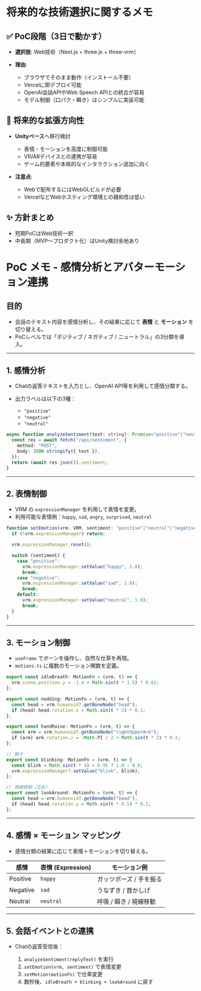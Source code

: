 # 将来的な技術選択に関するメモ

## ✅ PoC段階（3日で動かす）

* **選択肢**: Web技術（Next.js + three.js + three-vrm）
* **理由**:

  * ブラウザでそのまま動作（インストール不要）
  * Vercelに即デプロイ可能
  * OpenAI会話APIやWeb Speech APIとの統合が容易
  * モデル制御（口パク・瞬き）はシンプルに実装可能

## 🚀 将来的な拡張方向性

* **Unityベース**へ移行検討

  * 表情・モーションを高度に制御可能
  * VR/ARデバイスとの連携が容易
  * ゲーム的要素や本格的なインタラクション追加に向く
* **注意点**:

  * Webで配布するにはWebGLビルドが必要
  * VercelなどWebホスティング環境との親和性は低い

## ✨ 方針まとめ

* 短期PoCはWeb技術一択
* 中長期（MVP〜プロダクト化）はUnity検討余地あり

# PoC メモ - 感情分析とアバターモーション連携

## 目的

* 会話のテキスト内容を感情分析し、その結果に応じて **表情** と **モーション** を切り替える。
* PoCレベルでは「ポジティブ / ネガティブ / ニュートラル」の3分類を導入。

---

## 1. 感情分析

* Chatの返答テキストを入力とし、OpenAI API等を利用して感情分類する。
* 出力ラベルは以下の3種：

  * `"positive"`
  * `"negative"`
  * `"neutral"`

```ts
async function analyzeSentiment(text: string): Promise<"positive"|"neutral"|"negative"> {
  const res = await fetch("/api/sentiment", {
    method: "POST",
    body: JSON.stringify({ text }),
  });
  return (await res.json()).sentiment;
}
```

---

## 2. 表情制御

* VRM の `expressionManager` を利用して表情を変更。
* 利用可能な表情例：`happy`, `sad`, `angry`, `surprised`, `neutral`

```ts
function setEmotion(vrm: VRM, sentiment: "positive"|"neutral"|"negative") {
  if (!vrm.expressionManager) return;

  vrm.expressionManager.reset();

  switch (sentiment) {
    case "positive":
      vrm.expressionManager.setValue("happy", 1.0);
      break;
    case "negative":
      vrm.expressionManager.setValue("sad", 1.0);
      break;
    default:
      vrm.expressionManager.setValue("neutral", 1.0);
      break;
  }
}
```

---

## 3. モーション制御

* `useFrame` でボーンを操作し、自然な仕草を再現。
* `motions.ts` に複数のモーション関数を定義。

```ts
export const idleBreath: MotionFn = (vrm, t) => {
  vrm.scene.position.y = -1.4 + Math.sin(t * 1.5) * 0.02;
};

export const nodding: MotionFn = (vrm, t) => {
  const head = vrm.humanoid?.getBoneNode("head");
  if (head) head.rotation.x = Math.sin(t * 2) * 0.1;
};

export const handRaise: MotionFn = (vrm, t) => {
  const arm = vrm.humanoid?.getBoneNode("rightUpperArm");
  if (arm) arm.rotation.z = -Math.PI / 2 + Math.sin(t * 2) * 0.1;
};

// 瞬き
export const blinking: MotionFn = (vrm, t) => {
  const blink = Math.sin(t * 4) > 0.95 ? 1.0 : 0.0;
  vrm.expressionManager?.setValue("blink", blink);
};

// 視線移動（左右）
export const lookAround: MotionFn = (vrm, t) => {
  const head = vrm.humanoid?.getBoneNode("head");
  if (head) head.rotation.y = Math.sin(t * 0.5) * 0.2;
};
```

---

## 4. 感情 × モーション マッピング

* 感情分類の結果に応じて表情＋モーションを切り替える。

| 感情       | 表情 (Expression) | モーション例         |
| -------- | --------------- | -------------- |
| Positive | `happy`         | ガッツポーズ / 手を振る  |
| Negative | `sad`           | うなずき / 首かしげ    |
| Neutral  | `neutral`       | 呼吸 / 瞬き / 視線移動 |

---

## 5. 会話イベントとの連携

* Chatの返答受信後：

  1. `analyzeSentiment(replyText)` を実行
  2. `setEmotion(vrm, sentiment)` で表情変更
  3. `setMotion(motionFn)` で仕草変更
  4. 数秒後、`idleBreath + blinking + lookAround` に戻す

